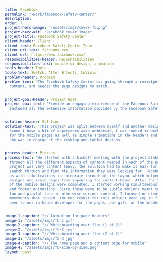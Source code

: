 ```yaml
---
title: Facebook
permalink: "/work/facebook-safety-center/"
description: 
order: 7
project-hero-image: "/assets/imgs/cover-fb.png"
project-hero-alt: "Facebook cover image"
project-title: Facebook Safety Center
client-header: Client
client-text: Facebook Safety Center Team
client-url-text: facebook.com
client-url: https://www.facebook.com/
responsibilities-header: Responsibilities
responsibilities-text: mobile ui design, animation
tools-header: Tools
tools-text: Sketch, After Effects, InVision
problem-header: Problem
problem-text: 'The Facebook Safety Center was going through a redesign of all its
  content, and needed the page designs to match.

'
project-goal-header: Project Goal
project-goal-text: 'Provide an engaging experience of the Facebook Safety Center that
  included all the extensive information provided by the Facebook Safety team.

'
solution-header: Solution
solution-text: 'This project was split between myself and another designer on my team.
  Since I have a bit of experience with animation, I was tasked to work on the design
  for the mobile pages as well as simple animations in the headers and footers, while
  she was in charge of the desktop and tablet designs.

'
process-header: Process
process-text: 'We started with a kickoff meeting with the project stakeholders, talking
  through all the different aspects of content needed in each of the pages. As this
  project was very content heavy, the solution had to make it easy for readers to
  search through and find the information they were looking for. Facebook provided
  us with illustrations to integrate throughout the layout which helped breakup our
  designs and avoid pages from appearing too content-heavy. After the the main parts
  of the mobile designs were completed, I started working simultaneously on the header
  and footer animations. Since these were to be subtle motions meant to provide a
  fun and playful tone in otherwise serious content, I focused on creating slight
  movements that looped. The end result for this project were Zeplin files passed
  over to our in-house developer for the pages, and gifs for the headers and footers.

'
image-1-caption: "// Animation for page headers"
image-1: "/assets/imgs/fb-1.gif"
image-2-caption: "// Whiteboarding user flow (1 of 2)"
image-2: "/assets/imgs/fb-2.jpg"
image-3-caption: "// Whiteboarding user flow (2 of 2)"
image-3: "/assets/imgs/fb-3.jpg"
image-4-caption: "// The home page and a content page for mobile"
image-4: "/assets/imgs/fb-side-by-side.png"
layout: post
---
```


